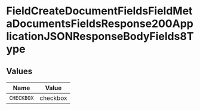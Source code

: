 # FieldCreateDocumentFieldsFieldMetaDocumentsFieldsResponse200ApplicationJSONResponseBodyFields8Type


## Values

| Name       | Value      |
| ---------- | ---------- |
| `CHECKBOX` | checkbox   |